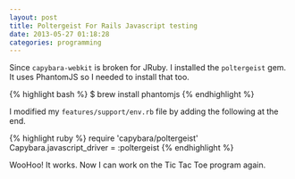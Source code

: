 ```yaml
---
layout: post
title: Poltergeist For Rails Javascript testing
date: 2013-05-27 01:18:28
categories: programming
---
```

Since `capybara-webkit` is broken for JRuby. I installed the `poltergeist` gem.
It uses PhantomJS so I needed to install that too.

{% highlight bash %}
$ brew install phantomjs
{% endhighlight %}

I modified my `features/support/env.rb` file by adding the following at the end.

{% highlight ruby %}
require 'capybara/poltergeist'
Capybara.javascript_driver = :poltergeist
{% endhighlight %}

WooHoo!  It works.  Now I can work on the Tic Tac Toe program again.

